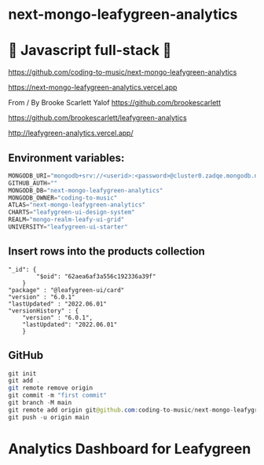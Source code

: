 # next-mongo-leafygreen-analytics

# 🚀 Javascript full-stack 🚀

https://github.com/coding-to-music/next-mongo-leafygreen-analytics

https://next-mongo-leafygreen-analytics.vercel.app

From / By Brooke Scarlett Yalof https://github.com/brookescarlett

https://github.com/brookescarlett/leafygreen-analytics

http://leafygreen-analytics.vercel.app/

## Environment variables:

```java
MONGODB_URI="mongodb+srv://<userid>:<password>@cluster0.zadqe.mongodb.net/next-mongo-leafygreen-analytics?retryWrites=true&w=majority"
GITHUB_AUTH=""
MONGODB_DB="next-mongo-leafygreen-analytics"
MONGODB_OWNER="coding-to-music"
ATLAS="next-mongo-leafygreen-analytics"
CHARTS="leafygreen-ui-design-system"
REALM="mongo-realm-leafy-ui-grid"
UNIVERSITY="leafygreen-ui-starter"
```

## Insert rows into the products collection

```
"_id": {
        "$oid": "62aea6af3a556c192336a39f"
    }
"package" : "@leafygreen-ui/card"
"version" : "6.0.1"
"lastUpdated" : "2022.06.01"
"versionHistory" : {
    "version" : "6.0.1",
    "lastUpdated": "2022.06.01"
    }
```

## GitHub

```java
git init
git add .
git remote remove origin
git commit -m "first commit"
git branch -M main
git remote add origin git@github.com:coding-to-music/next-mongo-leafygreen-analytics.git
git push -u origin main
```

# Analytics Dashboard for Leafygreen
